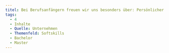 ```yaml
---
titel: Bei Berufsanfängern freuen wir uns besonders über: Persönlicher Teamfit (Humor, respektvoller Umgang)
tags:
  - 4
  - Inhalte
  - Quelle: Unternehmen
  - Themenfeld: Softskills
  - Bachelor
  - Master
---
```

